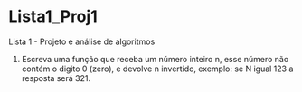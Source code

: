 # Lista1_Proj1
Lista 1 - Projeto e análise de algoritmos

1. Escreva uma função que receba um número inteiro n, esse número não contém o digito 0
(zero), e devolve n invertido, exemplo: se N igual 123 a resposta será 321.

